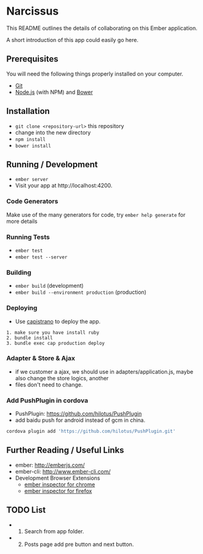 # Narcissus

This README outlines the details of collaborating on this Ember application.

A short introduction of this app could easily go here.

## Prerequisites

You will need the following things properly installed on your computer.

* [Git](http://git-scm.com/)
* [Node.js](http://nodejs.org/) (with NPM) and [Bower](http://bower.io/)

## Installation

* `git clone <repository-url>` this repository
* change into the new directory
* `npm install`
* `bower install`

## Running / Development

* `ember server`
* Visit your app at http://localhost:4200.

### Code Generators

Make use of the many generators for code, try `ember help generate` for more details

### Running Tests

* `ember test`
* `ember test --server`

### Building

* `ember build` (development)
* `ember build --environment production` (production)

### Deploying

* Use [capistrano](https://github.com/capistrano/capistrano) to deploy the app.

```
1. make sure you have install ruby
2. bundle install
3. bundle exec cap production deploy
```

### Adapter & Store & Ajax
* if we customer a ajax, we should use in adapters/application.js, maybe also change the store logics, another
* files don't need to change.


### Add PushPlugin in cordova
* PushPlugin: https://github.com/hilotus/PushPlugin
* add baidu push for android instead of gcm in china.

```bash
cordova plugin add 'https://github.com/hilotus/PushPlugin.git'
```


## Further Reading / Useful Links

* ember: http://emberjs.com/
* ember-cli: http://www.ember-cli.com/
* Development Browser Extensions
  * [ember inspector for chrome](https://chrome.google.com/webstore/detail/ember-inspector/bmdblncegkenkacieihfhpjfppoconhi)
  * [ember inspector for firefox](https://addons.mozilla.org/en-US/firefox/addon/ember-inspector/)



## TODO List

* 1. Search from app folder.
* 2. Posts page add pre button and next button.
